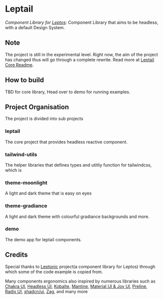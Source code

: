 # Leptail
*Component Library for [Leptos](https://github.com/leptos-rs/leptos)*: Component Library that aims to be headless, with a default Design System.   

## Note
The project is still in the experimental level. Right now, the aim of the project has changed thus will go through a complete rewrite. Read more at [Leptail Core Readme](https://github.com/leptail/leptail/tree/main/leptail).


## How to build
TBD for core library,
Head over to demo for running examples.  

## Project Organisation 
The project is divided into sub projects

### leptail
The core project that provides headless reactive component.

### tailwind-utils
The helper libraries that defines types and utitliy function for tailwindcss, which is  

### theme-moonlight 
A light and dark theme that is easy on eyes  

### theme-gradiance 
A light and dark theme with colourful gradiance backgrounds and more.

### demo 
The demo app for leptail components. 



## Credits
Special thanks to [Leptonic](https://github.com/lpotthast/leptonic) project(a component library for Leptos) through which some of the code example is copied from.

Many components ergonomics also inspired by numerous libraries such as 
[Chakra UI](https://github.com/chakra-ui/chakra-ui),
[Headless UI](https://github.com/tailwindlabs/headlessui),
[Kobalte](https://github.com/kobaltedev/kobalte),
[Mantine](https://github.com/mantinedev/mantine), 
[Material UI & Joy UI](https://github.com/mui/material-ui),
[Preline](https://github.com/htmlstreamofficial/preline),
[Radix UI](https://github.com/radix-ui/primitives),
[shadcn/ui](https://github.com/shadcn-ui/ui),
[Zag](https://github.com/chakra-ui/zag),
and many more
